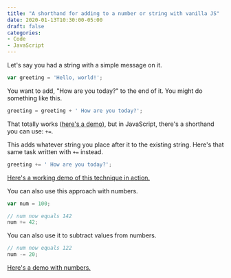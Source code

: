 ```yaml
---
title: "A shorthand for adding to a number or string with vanilla JS"
date: 2020-01-13T10:30:00-05:00
draft: false
categories:
- Code
- JavaScript
---
```


Let's say you had a string with a simple message on it.

```js
var greeting = 'Hello, world!';
```

You want to add, "How are you today?" to the end of it. You might do something like this.

```js
greeting = greeting + ' How are you today?';
```

That totally works ([here's a demo](https://codepen.io/cferdinandi/pen/abzKypY)), but in JavaScript, there's a shorthand you can use: `+=`.

This adds whatever string you place after it to the existing string. Here's that same task written with `+=` instead.

```js
greeting += ' How are you today?';
```

[Here's a working demo of this technique in action.](https://codepen.io/cferdinandi/pen/vYErJgP)

You can also use this approach with numbers.

```js
var num = 100;

// num now equals 142
num += 42;
```

You can also use it to subtract values from numbers.

```js
// num now equals 122
num -= 20;
```

[Here's a demo with numbers.](https://codepen.io/cferdinandi/pen/JjoZyWZ)